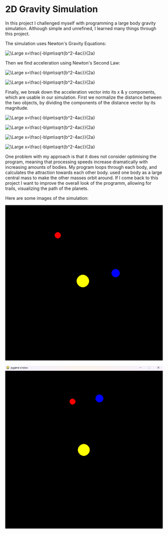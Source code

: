 # 2D Gravity Simulation

In this project I challenged myself with programming a large body gravity simulation. Although simple and unrefined, I learned many things through this project. 

The simulation uses Newton's Gravity Equations: 

![\Large x=\frac{-b\pm\sqrt{b^2-4ac}}{2a}](https://latex.codecogs.com/png.image?\inline&space;\dpi{200}\bg{black}\overrightarrow{F}_{g}=\frac{GM_{1}M_{2}}{r^{2}})

Then we find acceleration using Newton's Second Law:

![\Large x=\frac{-b\pm\sqrt{b^2-4ac}}{2a}](https://latex.codecogs.com/png.image?\inline&space;\dpi{200}\bg{black}F=ma)

![\Large x=\frac{-b\pm\sqrt{b^2-4ac}}{2a}](https://latex.codecogs.com/png.image?\inline&space;\dpi{200}\bg{black}a=\frac{F}{m})

Finally, we break down the acceleration vector into its x & y components, which are usable in our simulation. First we normalize the distance between the two objects, by dividing the components of the distance vector by its magnitude.

![\Large x=\frac{-b\pm\sqrt{b^2-4ac}}{2a}](https://latex.codecogs.com/png.image?\inline&space;\dpi{200}\bg{black}\left\|r\right\|=\sqrt{(x_{2}-x_{1})^{2}&plus;(y_{2}-y_{1})^{2}})

![\Large x=\frac{-b\pm\sqrt{b^2-4ac}}{2a}](https://latex.codecogs.com/png.image?\inline&space;\dpi{200}\bg{black}(x_{r},y_{r})=(x_{2}-x_{1},y_{2}-y_{1}))

![\Large x=\frac{-b\pm\sqrt{b^2-4ac}}{2a}](https://latex.codecogs.com/png.image?\inline&space;\dpi{200}\bg{black}\hat{r}=(\frac{x_{r}}{\left\|r\right\|},\frac{y_{r}}{\left\|r\right\|}))

![\Large x=\frac{-b\pm\sqrt{b^2-4ac}}{2a}](https://latex.codecogs.com/png.image?\inline&space;\dpi{200}\bg{black}(a_{x},a_{y})=(\hat{r}_{x}\times\left\|a\right\|,\hat{r}_{y}\times\left\|a\right\|))

One problem with my approach is that it does not consider optimising the program, meaning that processing speeds increase dramatically with increasing amounts of bodies. My program loops through each body, and calculates the attraction towards each other body.  used one body as a large central mass to make the other masses orbit around. If I come back to this project I want to improve the overall look of the programm, allowing for trails, visualizing the path of the planets.

Here are some images of the simulation:

![alt text](https://github.com/DanielNawrot/2D-Gravity-Simulation/blob/main/GravitySimScreenshot1.png)

![alt text](https://github.com/DanielNawrot/2D-Gravity-Simulation/blob/main/GravitySimScrrenshot2.png)
